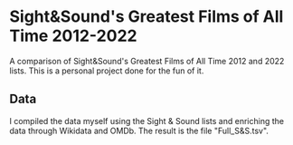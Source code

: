 # Sight&Sound's Greatest Films of All Time 2012-2022
A comparison of Sight&Sound's Greatest Films of All Time 2012 and 2022 lists. This is a personal project done for the fun of it.

## Data
I compiled the data myself using the Sight & Sound lists and enriching the data through Wikidata and OMDb.
The result is the file "Full_S&S.tsv".
